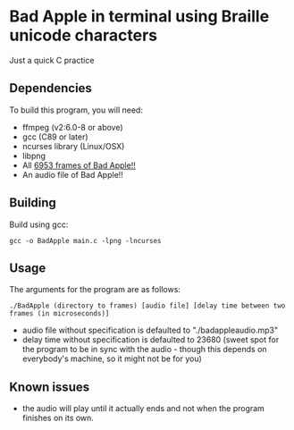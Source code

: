 # Bad Apple in terminal using Braille unicode characters

Just a quick C practice

## Dependencies

To build this program, you will need:

- ffmpeg (v2:6.0-8 or above)
- gcc (C89 or later)
- ncurses library (Linux/OSX)
- libpng
- All [6953 frames of Bad Apple!!](https://drive.google.com/file/d/1GPzS23quhUo8qS73kn_qPTMLgvgycYHe/view)
- An audio file of Bad Apple!!

## Building

Build using gcc:

```
gcc -o BadApple main.c -lpng -lncurses
```

## Usage

The arguments for the program are as follows:

```
./BadApple (directory to frames) [audio file] [delay time between two frames (in microseconds)]
```

- audio file without specification is defaulted to "./badappleaudio.mp3"
- delay time without specification is defaulted to 23680 (sweet spot for the program to be in sync with the audio - though this depends on everybody's machine, so it might not be for you)

## Known issues

- the audio will play until it actually ends and not when the program finishes on its own.
